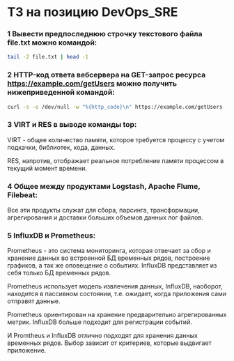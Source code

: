 # ТЗ на позицию DevOps_SRE

### 1 Вывести предпоследнюю строчку текстового файла file.txt можно командой:

```bash
tail -2 file.txt | head -1
```

### 2 HTTP-код ответа вебсервера  на GET-запрос ресурса <https://example.com/getUsers> можно получить нижеприведенной командой:

```bash
curl -s -o /dev/null -w "%{http_code}\n" https://example.com/getUsers
```

### 3 VIRT и RES в выводе команды top:

VIRT - общее количество памяти, которое требуется процессу с учетом подкачки, библиотек, кода, данных.

RES, напротив, отображает реальное потребление памяти процессом в текущий момент времени.

### 4 Общее между продуктами Logstash, Apache Flume, Filebeat:

Все эти продукты служат для сбора, парсинга, трансформации, агрегирования и доставки больших объемов данных лог файлов.

### 5 InfluxDB и Prometheus:

Prometheus - это система мониторинга, которая отвечает за сбор и хранение данных во встроенной БД временных рядов, построение графиков, а так же оповещение о событиях. InfluxDB представляет из себя только БД временных рядов.

Prometheus использует модель извлечения данных, InfluxDB, наоборот, находится в пассивном состоянии, т.е. ожидает, когда приложения сами отправят данные.

Prometheus ориентирован на хранение предварительно агрегированных метрик. InfluxDB больше подходит для регистрации событий.

И Promtheus и InfluxDB отлично подходят для хранения данных временных рядов. Выбор зависит от критериев, которые выдвигает приложение.
